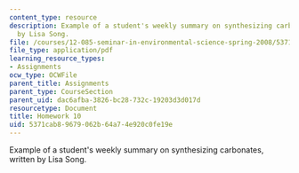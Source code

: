 ```yaml
---
content_type: resource
description: Example of a student's weekly summary on synthesizing carbonates, written
  by Lisa Song.
file: /courses/12-085-seminar-in-environmental-science-spring-2008/5371cab89679062b64a74e920c0fe19e_song_w11.pdf
file_type: application/pdf
learning_resource_types:
- Assignments
ocw_type: OCWFile
parent_title: Assignments
parent_type: CourseSection
parent_uid: dac6afba-3826-bc28-732c-19203d3d017d
resourcetype: Document
title: Homework 10
uid: 5371cab8-9679-062b-64a7-4e920c0fe19e
---
```

Example of a student's weekly summary on synthesizing carbonates, written by Lisa Song.

